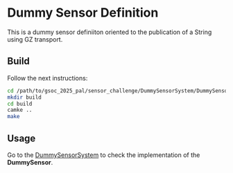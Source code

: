 # Dummy Sensor Definition

This is a dummy sensor definiiton oriented to the publication of a String using GZ transport.

## Build

Follow the next instructions:

~~~bash
cd /path/to/gsoc_2025_pal/sensor_challenge/DummySensorSystem/DummySensor
mkdir build
cd build
camke ..
make
~~~

## Usage

Go to the [DummySensorSystem](/sensor_challenge/DummySensorSystem/README.md) to check the implementation of the **DummySensor**.
